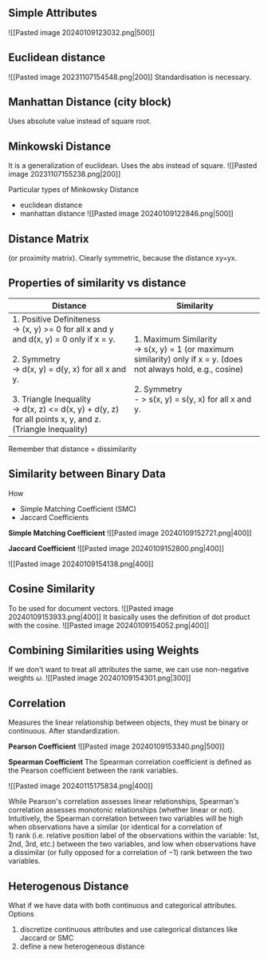 ## Simple Attributes
![[Pasted image 20240109123032.png|500]]

## Euclidean distance
![[Pasted image 20231107154548.png|200]]
Standardisation is necessary.

## Manhattan Distance (city block)
Uses absolute value instead of square root.

## Minkowski Distance
It is a generalization of euclidean. Uses the abs instead of square.
![[Pasted image 20231107155238.png|200]]

Particular types of Minkowsky Distance
- euclidean distance
- manhattan distance
![[Pasted image 20240109122846.png|500]]

## Distance Matrix
(or proximity matrix). Clearly symmetric, because the distance xy=yx.


## Properties of similarity vs distance
| Distance | Similarity |
| ---- | ---- |
| 1. Positive Definiteness<br>-> (x, y) >= 0 for all x and y and d(x, y) = 0 only if x = y.<br><br>2. Symmetry<br>-> d(x, y) = d(y, x) for all x and y.<br><br>3. Triangle Inequality<br>-> d(x, z) <= d(x, y) + d(y, z) for all points x, y, and z. (Triangle Inequality) | 1. Maximum Similarity<br>-> s(x, y) = 1 (or maximum similarity) only if x = y. (does not always hold, e.g., cosine)<br><br>2. Symmetry<br>- > s(x, y) = s(y, x) for all x and y. |
Remember that distance = dissimilarity


## Similarity between Binary Data
How
- Simple Matching Coefficient (SMC)
- Jaccard Coefficients

**Simple Matching Coefficient**
![[Pasted image 20240109152721.png|400]]

**Jaccard Coefficient**
![[Pasted image 20240109152800.png|400]]

![[Pasted image 20240109154138.png|400]]

## Cosine Similarity
To be used for document vectors.
![[Pasted image 20240109153933.png|400]]
It basically uses the definition of dot product with the cosine.
![[Pasted image 20240109154052.png|400]]

## Combining Similarities using Weights
If we don't want to treat all attributes the same, we can use non-negative weights $\omega$.
![[Pasted image 20240109154301.png|300]]

## Correlation
Measures the linear relationship between objects, they must be binary or continuous. After standardization.

**Pearson Coefficient**
![[Pasted image 20240109153340.png|500]]

**Spearman Coefficient**
The Spearman correlation coefficient is defined as the Pearson coefficient between the rank variables.

![[Pasted image 20240115175834.png|400]]

While Pearson's correlation assesses linear relationships, Spearman's correlation assesses monotonic relationships (whether linear or not).
Intuitively, the Spearman correlation between two variables will be high when observations have a similar (or identical for a correlation of 1) rank (i.e. relative position label of the observations within the variable: 1st, 2nd, 3rd, etc.) between the two variables, and low when observations have a dissimilar (or fully opposed for a correlation of −1) rank between the two variables.
## Heterogenous Distance
What if we have data with both continuous and categorical attributes.
Options
1. discretize continuous attributes and use categorical distances like Jaccard or SMC
2. define a new heterogeneous distance